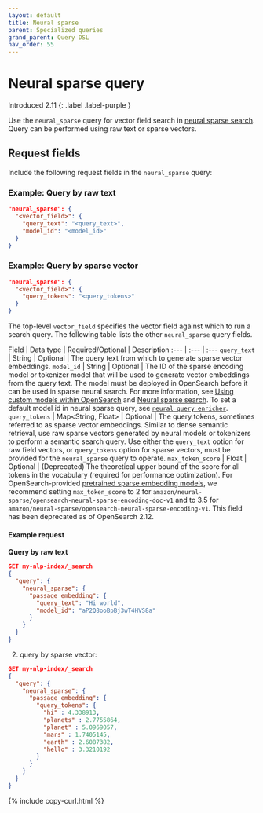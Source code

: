 ```yaml
---
layout: default
title: Neural sparse
parent: Specialized queries
grand_parent: Query DSL
nav_order: 55
---
```


# Neural sparse query
Introduced 2.11
{: .label .label-purple }

Use the `neural_sparse` query for vector field search in [neural sparse search]({{site.url}}{{site.baseurl}}/search-plugins/neural-sparse-search/). Query can be performed using raw text or sparse vectors.

## Request fields

Include the following request fields in the `neural_sparse` query:
### Example: Query by raw text

```json
"neural_sparse": {
  "<vector_field>": {
    "query_text": "<query_text>",
    "model_id": "<model_id>"
  }
}
```
### Example: Query by sparse vector
```json
"neural_sparse": {
  "<vector_field>": {
    "query_tokens": "<query_tokens>"
  }
}
```

The top-level `vector_field` specifies the vector field against which to run a search query. The following table lists the other `neural_sparse` query fields.

Field | Data type | Required/Optional | Description
:--- | :--- | :--- 
`query_text` | String | Optional | The query text from which to generate sparse vector embeddings. 
`model_id` | String | Optional | The ID of the sparse encoding model or tokenizer model that will be used to generate vector embeddings from the query text. The model must be deployed in OpenSearch before it can be used in sparse neural search. For more information, see [Using custom models within OpenSearch]({{site.url}}{{site.baseurl}}/ml-commons-plugin/using-ml-models/) and [Neural sparse search]({{site.url}}{{site.baseurl}}/search-plugins/neural-sparse-search/). To set a default model id in neural sparse query, see [`neural_query_enricher`]({{site.url}}{{site.baseurl}}/search-plugins/search-pipelines/neural-query-enricher/).
`query_tokens` | Map<String, Float> | Optional | The query tokens, sometimes referred to as sparse vector embeddings. Similar to dense semantic retrieval, use raw sparse vectors generated by neural models or tokenizers to perform a semantic search query. Use either the `query_text` option for raw field vectors, or `query_tokens` option for sparse vectors,  must be provided for the `neural_sparse` query to operate.
`max_token_score` | Float | Optional | (Deprecated) The theoretical upper bound of the score for all tokens in the vocabulary (required for performance optimization). For OpenSearch-provided [pretrained sparse embedding models]({{site.url}}{{site.baseurl}}/ml-commons-plugin/pretrained-models/#sparse-encoding-models), we recommend setting `max_token_score` to 2 for `amazon/neural-sparse/opensearch-neural-sparse-encoding-doc-v1` and to 3.5 for `amazon/neural-sparse/opensearch-neural-sparse-encoding-v1`. This field has been deprecated as of OpenSearch 2.12.

#### Example request
**Query by raw text**

```json
GET my-nlp-index/_search
{
  "query": {
    "neural_sparse": {
      "passage_embedding": {
        "query_text": "Hi world",
        "model_id": "aP2Q8ooBpBj3wT4HVS8a"
      }
    }
  }
}
```
2. query by sparse vector:
```json
GET my-nlp-index/_search
{
  "query": {
    "neural_sparse": {
      "passage_embedding": {
        "query_tokens": {
          "hi" : 4.338913,
          "planets" : 2.7755864,
          "planet" : 5.0969057,
          "mars" : 1.7405145,
          "earth" : 2.6087382,
          "hello" : 3.3210192
        }
      }
    }
  }
}
```
{% include copy-curl.html %}